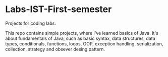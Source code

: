 # Labs-IST-First-semester
Projects for coding labs.

This repo contains simple projects, where I've learned basics of Java. It's about fundamentals of Java, such as basic syntax, data structures, data types, conditionals, functions, loops, OOP, exception handling, serialization, collection, strategy and obsever desing pattern. 

